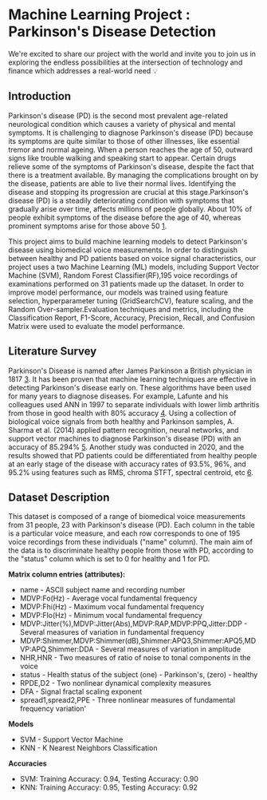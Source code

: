 <h1 align="left" id="title">Machine Learning Project : Parkinson's Disease Detection </h1>

<p id="description">We're excited to share our project with the world and invite you to join us in exploring the endless possibilities at the intersection of technology and finance which addresses a real-world need 💡</p>

  
  
<h2>Introduction</h2>

Parkinson's disease (PD) is the second most prevalent age-related neurological condition which causes a variety of physical and mental symptoms. It is challenging to diagnose Parkinson's disease (PD) because its symptoms are quite similar to those of other illnesses, like essential tremor and normal ageing. When a person reaches the age of 50, outward signs like trouble walking and speaking start to appear. Certain drugs relieve some of the symptoms of Parkinson's disease, despite the fact that there is a treatment available. By managing the complications brought on by the disease, patients are able to live their normal lives. Identifying the disease and stopping its progression are crucial at this stage.Parkinson's disease (PD) is a steadily deteriorating condition with symptoms that gradually arise over time, affects millions of people globally. About 10% of people exhibit symptoms of the disease before the age of 40, whereas prominent symptoms arise for those above 50 [1](https://www.healthdirect.gov.au/blog/parkinsons-disease-symptoms-in-your-30s-40s).

This project aims to build machine learning models to detect Parkinson's disease using biomedical voice measurements. In order to distinguish between healthy and PD patients based on voice signal characteristics, our project uses a two Machine Learning (ML) models, including Support Vector Machine (SVM), Random Forest Classifier(RF),195 voice recordings of examinations performed on 31 patients made up the dataset. In order to improve model performance, our models was trained using feature selection, hyperparameter tuning (GridSearchCV), feature scaling, and the Random Over-sampler.Evaluation techniques and metrics, including the Classification Report, F1-Score, Accuracy, Precision, Recall, and Confusion Matrix were used to evaluate the model performance.
  
  
<h2>Literature Survey</h2>

Parkinson's Disease is named after James Parkinson
a British physician in 1817 [3](https://pmc.ncbi.nlm.nih.gov/articles/PMC3234454/#:~:text=Parkinson's%20disease%20was%20first%20medically,earlier%20descriptions%20(Parkinson%201817).). It has been proven that machine learning techniques are effective in detecting Parkinson's disease early on. These algorithms have been used for many years to diagnose diseases. For example, Lafunte and his colleagues used ANN in 1997 to separate individuals with lower limb arthritis from those in good health with 80% accuracy [4](https://www.sciencedirect.com/science/article/abs/pii/S026800339700082X). Using a collection of biological voice signals from both healthy and Parkinson samples, A. Sharma et al. (2014) applied pattern recognition, neural networks, and support vector machines to diagnose Parkinson's disease (PD) with an accuracy of 85.294% [5](https://pmc.ncbi.nlm.nih.gov/articles/PMC8134676/).
Another study was conducted in 2020, and the results showed that PD patients could be differentiated from healthy people at an early stage of the disease with accuracy rates of 93.5%, 96%, and 95.2% using features such as RMS, chroma STFT, spectral centroid, etc [6](https://www.revistaclinicapsicologica.com/archivesarticle.php?id=494).

<h2>Dataset Description</h2>

This dataset is composed of a range of biomedical voice measurements from 31 people, 23 with Parkinson's disease (PD). Each column in the table is a particular voice measure, and each row corresponds to one of 195 voice recordings from these individuals ("name" column). The main aim of the data is to discriminate healthy people from those with PD, according to the "status" column which is set to 0 for healthy and 1 for PD.

**Matrix column entries (attributes):**
*   name - ASCII subject name and recording number
*   MDVP:Fo(Hz) - Average vocal fundamental frequency
*   MDVP:Fhi(Hz) - Maximum vocal fundamental frequency
*   MDVP:Flo(Hz) - Minimum vocal fundamental frequency
*   MDVP:Jitter(%),MDVP:Jitter(Abs),MDVP:RAP,MDVP:PPQ,Jitter:DDP - Several
measures of variation in fundamental frequency
*   MDVP:Shimmer,MDVP:Shimmer(dB),Shimmer:APQ3,Shimmer:APQ5,MDVP:APQ,Shimmer:DDA - Several measures of variation in amplitude
*   NHR,HNR - Two measures of ratio of noise to tonal components in the voice
*   status - Health status of the subject (one) - Parkinson's, (zero) - healthy
*   RPDE,D2 - Two nonlinear dynamical complexity measures
*   DFA - Signal fractal scaling exponent
*   spread1,spread2,PPE - Three nonlinear measures of fundamental frequency variation'

**Models**
*   SVM - Support Vector Machine
*   KNN - K Nearest Neighbors Classification

**Accuracies**
*   SVM: Training Accuracy: 0.94, Testing Accuracy: 0.90
*   KNN: Training Accuracy: 0.95, Testing Accuracy: 0.92









